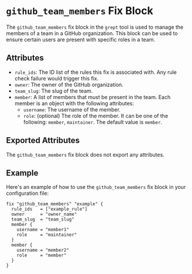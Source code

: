 # `github_team_members` Fix Block

The `github_team_members` fix block in the `grept` tool is used to manage the members of a team in a GitHub organization. This block can be used to ensure certain users are present with specific roles in a team.

## Attributes

- `rule_ids`: The ID list of the rules this fix is associated with. Any rule check failure would trigger this fix.
- `owner`: The owner of the GitHub organization.
- `team_slug`: The slug of the team.
- `member`: A list of members that must be present in the team. Each member is an object with the following attributes:
  - `username`: The username of the member.
  - `role`: (optional) The role of the member. It can be one of the following: `member`, `maintainer`. The default value is `member`.

## Exported Attributes

The `github_team_members` fix block does not export any attributes.

## Example

Here's an example of how to use the `github_team_members` fix block in your configuration file:

```hcl
fix "github_team_members" "example" {
  rule_ids   = ["example_rule"]
  owner      = "owner_name"
  team_slug  = "team_slug"
  member {
    username = "member1"
    role     = "maintainer"
  }
  member {
    username = "member2"
    role     = "member"
  }
}